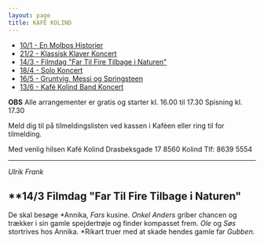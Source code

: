 ```yaml
---
layout: page
title: KAFÉ KOLIND
---
```


- [10/1 - En Molbos Historier](arr_01-10)
- [21/2 - Klassisk Klaver Koncert](arr_02-21)
- [14/3 - Filmdag "Far Til Fire Tilbage i Naturen"](arr_03-14)
- [18/4 - Solo Koncert](arr_04-18)
- [16/5 - Gruntvig, Messi og Springsteen](arr_05-18)
- [13/6 - Kafé Kolind Band Koncert](arr_06-13)

**OBS**
Alle arrangementer er gratis og starter kl. 16.00 til 17.30
Spisning kl. 17.30

Meld dig til på tilmeldingslisten ved kassen i Kaféen eller ring til for tilmelding.

Med venlig hilsen
Kafé Kolind
Drasbeksgade 17
8560 Kolind
Tlf: 8639 5554

----
*Ulrik Frank*

**14/3 Filmdag "Far Til Fire Tilbage i Naturen"
----
De skal besøge *Annika, *Fars* kusine.
*Onkel Anders* griber chancen og trækker i sin gamle spejdertrøje og finder kompasset frem. *Ole* og *Søs* stortrives hos Annika.
*Rikart truer med at skade hendes gamle far *Gubben*.


